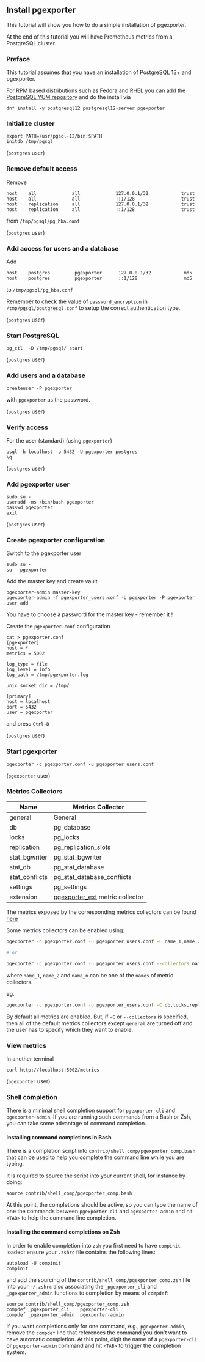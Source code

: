## Install pgexporter

This tutorial will show you how to do a simple installation of pgexporter.

At the end of this tutorial you will have Prometheus metrics from a PostgreSQL cluster.

### Preface

This tutorial assumes that you have an installation of PostgreSQL 13+ and pgexporter.

For RPM based distributions such as Fedora and RHEL you can add the
[PostgreSQL YUM repository](https://yum.postgresql.org/) and do the install via

```
dnf install -y postgresql12 postgresql12-server pgexporter
```

### Initialize cluster

```
export PATH=/usr/pgsql-12/bin:$PATH
initdb /tmp/pgsql
```

(`postgres` user)

### Remove default access

Remove

```
host    all             all             127.0.0.1/32            trust
host    all             all             ::1/128                 trust
host    replication     all             127.0.0.1/32            trust
host    replication     all             ::1/128                 trust
```

from `/tmp/pgsql/pg_hba.conf`

(`postgres` user)

### Add access for users and a database

Add

```
host    postgres         pgexporter      127.0.0.1/32            md5
host    postgres         pgexporter      ::1/128                 md5
```

to `/tmp/pgsql/pg_hba.conf`

Remember to check the value of `password_encryption` in `/tmp/pgsql/postgresql.conf`
to setup the correct authentication type.

(`postgres` user)

### Start PostgreSQL

```
pg_ctl  -D /tmp/pgsql/ start
```

(`postgres` user)

### Add users and a database

```
createuser -P pgexporter
```

with `pgexporter` as the password.

(`postgres` user)

### Verify access

For the user (standard) (using `pgexporter`)

```
psql -h localhost -p 5432 -U pgexporter postgres
\q
```

(`postgres` user)

### Add pgexporter user

```
sudo su -
useradd -ms /bin/bash pgexporter
passwd pgexporter
exit
```

(`postgres` user)

### Create pgexporter configuration

Switch to the pgexporter user

```
sudo su -
su - pgexporter
```

Add the master key and create vault

```
pgexporter-admin master-key
pgexporter-admin -f pgexporter_users.conf -U pgexporter -P pgexporter user add
```

You have to choose a password for the master key - remember it !

Create the `pgexporter.conf` configuration

```
cat > pgexporter.conf
[pgexporter]
host = *
metrics = 5002

log_type = file
log_level = info
log_path = /tmp/pgexporter.log

unix_socket_dir = /tmp/

[primary]
host = localhost
port = 5432
user = pgexporter
```

and press `Ctrl-D`

(`postgres` user)

### Start pgexporter

```
pgexporter -c pgexporter.conf -u pgexporter_users.conf
```

(`pgexporter` user)

### Metrics Collectors

|Name|Metrics Collector|
|---|---|
|general|General|
|db|pg_database|
|locks|pg_locks|
|replication|pg_replication_slots|
|stat_bgwriter|pg_stat_bgwriter|
|stat_db|pg_stat_database|
|stat_conflicts|pg_stat_database_conflicts|
|settings|pg_settings|
|extension|[pgexporter_ext](https://github.com/pgexporter/pgexporter_ext) metric collector|

The metrics exposed by the corresponding metrics collectors can be found [here](https://pgexporter.github.io/metrics.html)

Some metrics collectors can be enabled using:
```sh
pgexporter -c pgexporter.conf -u pgexporter_users.conf -C name_1,name_2,...,name_n

# or

pgexporter -c pgexporter.conf -u pgexporter_users.conf --collectors name_1,name_2,...,name_n
```
where `name_1`, `name_2` and `name_n` can be one of the `names` of metric collectors.

eg.
```sh
pgexporter -c pgexporter.conf -u pgexporter_users.conf -C db,locks,replication
```

By default all metrics are enabled. But, if `-C` or `--collectors` is specified, then all of the default metrics collectors except `general` are turned off and the user has to specify which they want to enable.

### View metrics

In another terminal

```
curl http://localhost:5002/metrics
```

(`pgexporter` user)

### Shell completion

There is a minimal shell completion support for `pgexporter-cli` and `pgexporter-admin`. If you are running such commands from a Bash or Zsh, you can take some advantage of command completion.


#### Installing command completions in Bash

There is a completion script into `contrib/shell_comp/pgexporter_comp.bash` that can be used
to help you complete the command line while you are typing.

It is required to source the script into your current shell, for instance
by doing:

``` shell
source contrib/shell_comp/pgexporter_comp.bash
```

At this point, the completions should be active, so you can type the name of one the commands between `pgexporter-cli` and `pgexporter-admin` and hit `<TAB>` to help the command line completion.

#### Installing the command completions on Zsh

In order to enable completion into `zsh` you first need to have `compinit` loaded;
ensure your `.zshrc` file contains the following lines:

``` shell
autoload -U compinit
compinit
```

and add the sourcing of the `contrib/shell_comp/pgexporter_comp.zsh` file into your `~/.zshrc`
also associating the `_pgexporter_cli` and `_pgexporter_admin` functions
to completion by means of `compdef`:

``` shell
source contrib/shell_comp/pgexporter_comp.zsh
compdef _pgexporter_cli    pgexporter-cli
compdef _pgexporter_admin  pgexporter-admin
```

If you want completions only for one command, e.g., `pgexporter-admin`, remove the `compdef` line that references the command you don't want to have automatic completion.
At this point, digit the name of a `pgexporter-cli` or `pgexporter-admin` command and hit `<TAB>` to trigger the completion system.
